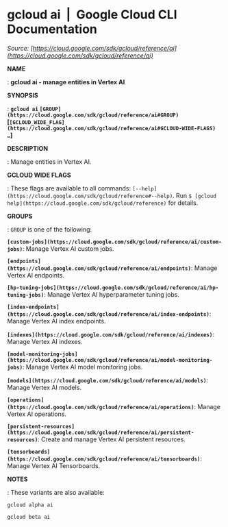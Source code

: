 # gcloud ai  |  Google Cloud CLI Documentation

*Source: [https://cloud.google.com/sdk/gcloud/reference/ai](https://cloud.google.com/sdk/gcloud/reference/ai)*

**NAME**

: **gcloud ai - manage entities in Vertex AI**

**SYNOPSIS**

: **`gcloud ai` `[GROUP](https://cloud.google.com/sdk/gcloud/reference/ai#GROUP)` [`[GCLOUD_WIDE_FLAG](https://cloud.google.com/sdk/gcloud/reference/ai#GCLOUD-WIDE-FLAGS) …`]**

**DESCRIPTION**

: Manage entities in Vertex AI.

**GCLOUD WIDE FLAGS**

: These flags are available to all commands: `[--help](https://cloud.google.com/sdk/gcloud/reference#--help)`.
Run `$ [gcloud help](https://cloud.google.com/sdk/gcloud/reference)` for details.

**GROUPS**

: ``GROUP`` is one of the following:

**`[custom-jobs](https://cloud.google.com/sdk/gcloud/reference/ai/custom-jobs)`**:
Manage Vertex AI custom jobs.

**`[endpoints](https://cloud.google.com/sdk/gcloud/reference/ai/endpoints)`**:
Manage Vertex AI endpoints.

**`[hp-tuning-jobs](https://cloud.google.com/sdk/gcloud/reference/ai/hp-tuning-jobs)`**:
Manage Vertex AI hyperparameter tuning jobs.

**`[index-endpoints](https://cloud.google.com/sdk/gcloud/reference/ai/index-endpoints)`**:
Manage Vertex AI index endpoints.

**`[indexes](https://cloud.google.com/sdk/gcloud/reference/ai/indexes)`**:
Manage Vertex AI indexes.

**`[model-monitoring-jobs](https://cloud.google.com/sdk/gcloud/reference/ai/model-monitoring-jobs)`**:
Manage Vertex AI model monitoring jobs.

**`[models](https://cloud.google.com/sdk/gcloud/reference/ai/models)`**:
Manage Vertex AI models.

**`[operations](https://cloud.google.com/sdk/gcloud/reference/ai/operations)`**:
Manage Vertex AI operations.

**`[persistent-resources](https://cloud.google.com/sdk/gcloud/reference/ai/persistent-resources)`**:
Create and manage Vertex AI persistent resources.

**`[tensorboards](https://cloud.google.com/sdk/gcloud/reference/ai/tensorboards)`**:
Manage Vertex AI Tensorboards.

**NOTES**

: These variants are also available:

```
gcloud alpha ai
```

```
gcloud beta ai
```